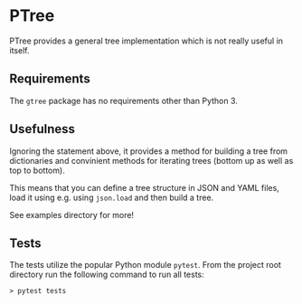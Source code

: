 # PTree

PTree provides a general tree implementation which is not really useful in itself.

## Requirements

The `gtree` package has no requirements other than Python 3.

## Usefulness

Ignoring the statement above, it provides a method for building a tree from dictionaries and convinient methods for iterating trees (bottom up as well as top to bottom).

This means that you can define a tree structure in JSON and YAML files, load it using e.g. using `json.load` and then build a tree.

See examples directory for more!

## Tests

The tests utilize the popular Python module `pytest`. From the project root directory run the following command to run all tests:

```
> pytest tests
```
